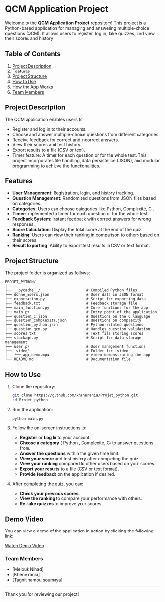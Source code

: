 # QCM Application Project

Welcome to the  **QCM Application Project**  repository!
This project is a Python-based application for managing and answering multiple-choice questions (QCM). It allows users to register, log in, take quizzes, and view their scores and history

## Table of Contents
1. [Project Description](#project-description)
2. [Features](#features)
3. [Project Structure](#project-structure)
4. [How to Use](#how-to-use)
5. [How the App Works](#how-the-app-works)
6. [Team Members](#team-members)

## Project Description
The QCM application enables users to:
- Register and log in to their accounts.
- Choose and answer multiple-choice questions from different categories.
- Receive feedback for correct and incorrect answers.
- View their scores and test history.
- Export results to a file (CSV or text).
- Timer feature: A timer for each question or for the whole test.
This project incorporates file handling, data persistence (JSON), and modular programming to achieve the functionalities.

## Features
- **User Management**: Registration, login, and history tracking.
- **Question Management**: Randomized questions from JSON files based on categories.
- **Categories**: Users can choose categories like Python, Complexité, C .
- **Timer**: Implemented a timer for each question or for the whole test.
- **Feedback System**: Instant feedback with correct answers for wrong responses.
- **Score Calculation**: Display the total score at the end of the quiz.
- **Ranking**: Users can view their ranking in comparison to others based on their scores.
- **Result Exporting**: Ability to export test results in CSV or text format.


## Project Structure
The project folder is organized as follows:

```
PROJET_PYTHON/
|
├── __pycache__/                     # Compiled Python files
├── donne_users.json                 # User data in JSON format
├── exportation.py                   # Script for exporting data
├── feedback.txt                     # Feedback storage file
├── main_function.py                 # Core functions for the app
├── main.py                          # Entry point of the application
├── question_c.json                  # Questions on the C language
├── question_complexite.json         # Questions on complexity
├── question_python.json             # Python-related questions
├── question_qcm.py                  # Handles question validation
├── scores.txt                       # Text file storing scores
├── stockage.py                      # Script for data storage management
├── user.py                          # User management functions
├──  video/                          # Folder for  video
│   └── app_demo.mp4                 # Video demonstrating the app                 
└── README.md                        # Documentation file
```

## How to Use
1. Clone the repository:
   ```bash
   git clone https://github.com/khenerania/Projet_python.git
   cd Projet_python
   ```
2. Run the application:
   ```bash
   python main.py
   ```
3. Follow the on-screen instructions to:
    - **Register** or **Log In** to your account.
    - **Choose a category** ( Python , Complexité, C) to answer questions from.
    - **Answer the questions** within the given time limit.
    - **View your score** and test history after completing the quiz.
    - **View your ranking** compared to other users based on your scores.
    - **Export your results** to a file (CSV or text format).
    - **Provide feedback** on the application if desired.
    
4. After completing the quiz, you can:
    - **Check your previous scores**.
    - **View the ranking** to compare your performance with others.
    - **Re-take quizzes** to improve your scores.
  
## Demo Video
You can view a demo of the application in action by clicking the following link:

[Watch Demo Video](https://drive.google.com/your_copied_link_here)

### Team Members
- [Melouk Nihad]
- [Khene rania]
- [Tagnit hamou soumaya]

---

Thank you for reviewing our project!

